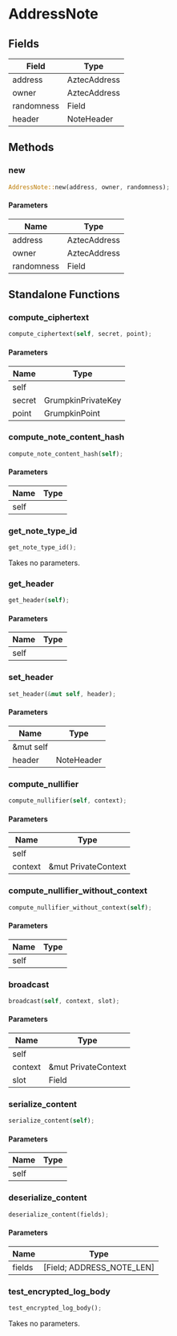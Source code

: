 # AddressNote

## Fields
| Field | Type |
| --- | --- |
| address | AztecAddress |
| owner | AztecAddress |
| randomness | Field |
| header | NoteHeader |

## Methods

### new

```rust
AddressNote::new(address, owner, randomness);
```

#### Parameters
| Name | Type |
| --- | --- |
| address | AztecAddress |
| owner | AztecAddress |
| randomness | Field |

## Standalone Functions

### compute_ciphertext

```rust
compute_ciphertext(self, secret, point);
```

#### Parameters
| Name | Type |
| --- | --- |
| self |  |
| secret | GrumpkinPrivateKey |
| point | GrumpkinPoint |

### compute_note_content_hash

```rust
compute_note_content_hash(self);
```

#### Parameters
| Name | Type |
| --- | --- |
| self |  |

### get_note_type_id

```rust
get_note_type_id();
```

Takes no parameters.

### get_header

```rust
get_header(self);
```

#### Parameters
| Name | Type |
| --- | --- |
| self |  |

### set_header

```rust
set_header(&mut self, header);
```

#### Parameters
| Name | Type |
| --- | --- |
| &mut self |  |
| header | NoteHeader |

### compute_nullifier

```rust
compute_nullifier(self, context);
```

#### Parameters
| Name | Type |
| --- | --- |
| self |  |
| context | &mut PrivateContext |

### compute_nullifier_without_context

```rust
compute_nullifier_without_context(self);
```

#### Parameters
| Name | Type |
| --- | --- |
| self |  |

### broadcast

```rust
broadcast(self, context, slot);
```

#### Parameters
| Name | Type |
| --- | --- |
| self |  |
| context | &mut PrivateContext |
| slot | Field |

### serialize_content

```rust
serialize_content(self);
```

#### Parameters
| Name | Type |
| --- | --- |
| self |  |

### deserialize_content

```rust
deserialize_content(fields);
```

#### Parameters
| Name | Type |
| --- | --- |
| fields | [Field; ADDRESS_NOTE_LEN] |

### test_encrypted_log_body

```rust
test_encrypted_log_body();
```

Takes no parameters.

